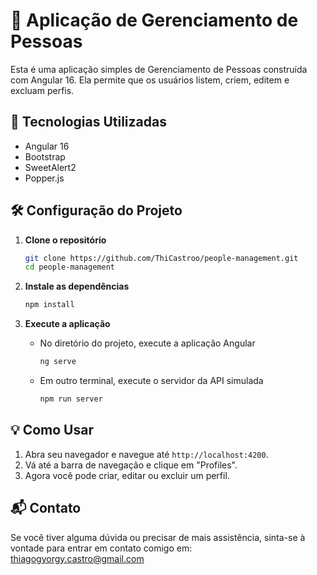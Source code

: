 # 👥 Aplicação de Gerenciamento de Pessoas

Esta é uma aplicação simples de Gerenciamento de Pessoas construída com Angular 16. Ela permite que os usuários listem, criem, editem e excluam perfis.

## 🚀 Tecnologias Utilizadas

- Angular 16
- Bootstrap
- SweetAlert2
- Popper.js

## 🛠️ Configuração do Projeto

1. **Clone o repositório**
    ```bash
    git clone https://github.com/ThiCastroo/people-management.git
    cd people-management
    ```

2. **Instale as dependências**
    ```bash
    npm install
    ```

3. **Execute a aplicação**
    - No diretório do projeto, execute a aplicação Angular
        ```bash
        ng serve
        ```
    - Em outro terminal, execute o servidor da API simulada
        ```bash
        npm run server
        ```

## 💡 Como Usar

1. Abra seu navegador e navegue até `http://localhost:4200`.
2. Vá até a barra de navegação e clique em "Profiles".
3. Agora você pode criar, editar ou excluir um perfil.

## 📬 Contato

Se você tiver alguma dúvida ou precisar de mais assistência, sinta-se à vontade para entrar em contato comigo em: thiagogyorgy.castro@gmail.com
